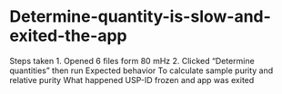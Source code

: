# Determine-quantity-is-slow-and-exited-the-app
Steps taken	1.	Opened 6 files form 80 mHz 
2.	Clicked “Determine quantities” then run
Expected behavior	To calculate sample purity and relative purity 
What happened 	USP-ID frozen and app was exited 
